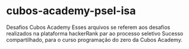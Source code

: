 # cubos-academy-psel-isa
Desafios Cubos Academy
 Esses arquivos se referem aos desafios realizados na plataforma hackerRank par ao processo seletivo Sucesso compartilhado, para o curso programação do zero da Cubos Academy.

